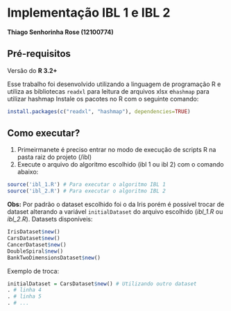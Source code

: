 # Implementação IBL 1 e IBL 2

**Thiago Senhorinha Rose (12100774)**

## Pré-requisitos

Versão do **R 3.2+**

Esse trabalho foi desenvolvido utilizando a linguagem de programação R e utiliza as bibliotecas ```readxl``` para leitura de arquivos xlsx e```hashmap``` para utilizar hashmap Instale os pacotes no R com o seguinte comando:

```r
install.packages(c("readxl", "hashmap"), dependencies=TRUE)
```

## Como executar?

1. Primeirmanete é preciso entrar no modo de execução de scripts R na pasta raiz do projeto (/ibl)
2. Execute o arquivo do algoritmo escolhido (ibl 1 ou ibl 2) com o comando abaixo:

```r
source('ibl_1.R') # Para executar o algoritmo IBL 1
source('ibl_2.R') # Para executar o algoritmo IBL 2
```

**Obs:** Por padrão o dataset escolhido foi o da Iris porém é possível trocar de dataset alterando a variável ```initialDataset```  do arquivo escolhido (*ibl_1.R* ou *ibl_2.R*). Datasets disponíveis:

```r
IrisDataset$new()
CarsDataset$new()
CancerDataset$new()
DoubleSpiral$new()
BankTwoDimensionsDataset$new()
```

Exemplo de troca:

```r
initialDataset = CarsDataset$new() # Utilizando outro dataset
. # linha 4
. # linha 5
. # ...

```
